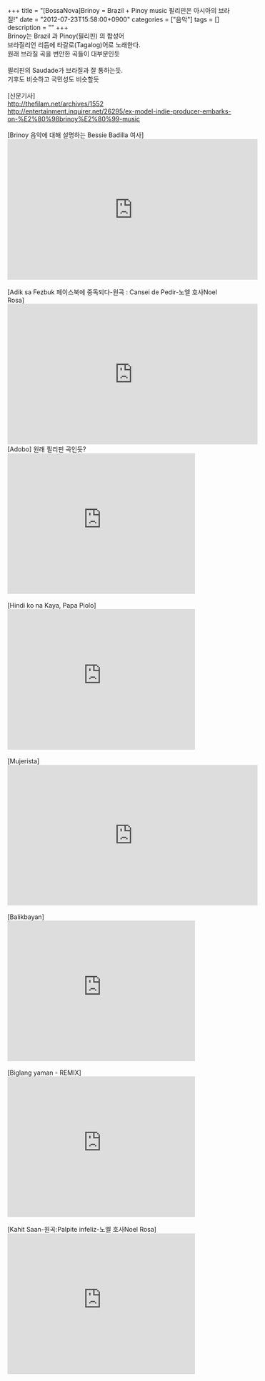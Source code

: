 +++
title = "[BossaNova]Brinoy = Brazil + Pinoy music 필리핀은 아시아의 브라질!"
date = "2012-07-23T15:58:00+0900"
categories = ["음악"]
tags = []
description = ""
+++
<span class="copyright_entry" style="display:block;" title="[BossaNova]Brinoy = Brazil + Pinoy music 필리핀은 아시아의 브라질!@@**@@http://shed.egloos.com/3864450"></span>Brinoy는 Brazil 과 Pinoy(필리핀) 의 합성어
<br>브라질리언 리듬에 타갈로(Tagalog)어로 노래한다.
<br>원래 브라질 곡을 번안한 곡들이 대부분인듯
<br>
<br>필리핀의 Saudade가 브라질과 잘 통하는듯.
<br>기후도 비슷하고 국민성도 비슷할듯
<br>
<br>[신문기사]
<br>http://thefilam.net/archives/1552
<br>http://entertainment.inquirer.net/26295/ex-model-indie-producer-embarks-on-%E2%80%98brinoy%E2%80%99-music
<br>
<br>[Brinoy 음악에 대해 설명하는 Bessie Badilla 여사]
<br>
<embed src="http://www.youtube.com/v/bI5DZMmwq8k?version=3&amp;hl=ko_KR" type="application/x-shockwave-flash" width="560" height="315" allowscriptaccess="always" allowfullscreen="true">
<br>
<br>[Adik sa Fezbuk 페이스북에 중독되다-원곡 : Cansei de Pedir-노엘 호사Noel Rosa]
<br>
<embed src="http://www.youtube.com/v/65_7LAZpTzY?version=3&amp;hl=ko_KR" type="application/x-shockwave-flash" width="560" height="315" allowscriptaccess="always" allowfullscreen="true">
<br>[Adobo] 원래 필리핀 곡인듯?
<br>
<embed src="http://www.youtube.com/v/hvZYkvxzZVU?version=3&amp;hl=ko_KR" type="application/x-shockwave-flash" width="420" height="315" allowscriptaccess="always" allowfullscreen="true">
<br>
<br>[Hindi ko na Kaya, Papa Piolo]
<br>
<embed src="http://www.youtube.com/v/jmNaYTEmjfA?version=3&amp;hl=ko_KR" type="application/x-shockwave-flash" width="420" height="315" allowscriptaccess="always" allowfullscreen="true">
<br>
<br>[Mujerista]
<br>
<embed src="http://www.youtube.com/v/VTLfBC21uI4?version=3&amp;hl=ko_KR" type="application/x-shockwave-flash" width="560" height="315" allowscriptaccess="always" allowfullscreen="true">
<br>
<br>[Balikbayan]
<br>
<embed src="http://www.youtube.com/v/BRdXfMHP2jA?version=3&amp;hl=ko_KR" type="application/x-shockwave-flash" width="420" height="315" allowscriptaccess="always" allowfullscreen="true">
<br>
<br>[Biglang yaman - REMIX]
<br>
<embed src="http://www.youtube.com/v/OM37yrxjwWc?version=3&amp;hl=ko_KR" type="application/x-shockwave-flash" width="420" height="315" allowscriptaccess="always" allowfullscreen="true">
<br>
<br>[Kahit Saan-원곡:Palpite infeliz-노엘 호사Noel Rosa]
<br>
<embed src="http://www.youtube.com/v/xTzjSeEB-so?version=3&amp;hl=ko_KR" type="application/x-shockwave-flash" width="420" height="315" allowscriptaccess="always" allowfullscreen="true"> 
<!--
       <rdf:RDF xmlns:rdf="http://www.w3.org/1999/02/22-rdf-syntax-ns#"
		    xmlns:dc="http://purl.org/dc/elements/1.1/"
		    xmlns:trackback="http://madskills.com/public/xml/rss/module/trackback/">
       <rdf:Description
	        rdf:about="http://shed.egloos.com/3864450"
	        dc:identifier="http://shed.egloos.com/3864450"
	        dc:title="[BossaNova]Brinoy = Brazil + Pinoy music 필리핀은 아시아의 브라질!"
	        trackback:ping="http://shed.egloos.com/tb/3864450"/>
       </rdf:RDF>
       -->

<ul></ul>